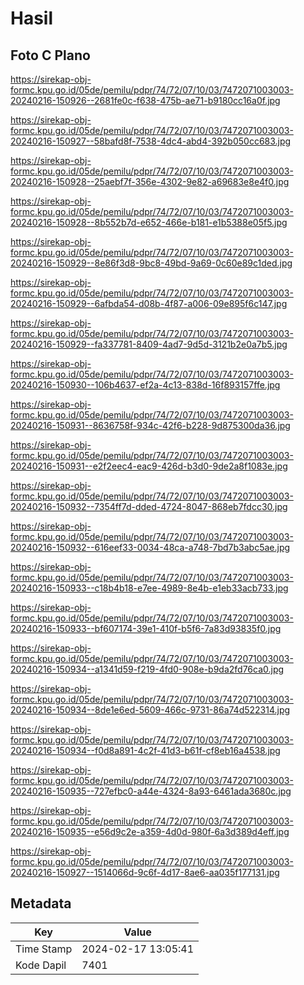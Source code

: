 # Hasil

## Foto C Plano

https://sirekap-obj-formc.kpu.go.id/05de/pemilu/pdpr/74/72/07/10/03/7472071003003-20240216-150926--2681fe0c-f638-475b-ae71-b9180cc16a0f.jpg

https://sirekap-obj-formc.kpu.go.id/05de/pemilu/pdpr/74/72/07/10/03/7472071003003-20240216-150927--58bafd8f-7538-4dc4-abd4-392b050cc683.jpg

https://sirekap-obj-formc.kpu.go.id/05de/pemilu/pdpr/74/72/07/10/03/7472071003003-20240216-150928--25aebf7f-356e-4302-9e82-a69683e8e4f0.jpg

https://sirekap-obj-formc.kpu.go.id/05de/pemilu/pdpr/74/72/07/10/03/7472071003003-20240216-150928--8b552b7d-e652-466e-b181-e1b5388e05f5.jpg

https://sirekap-obj-formc.kpu.go.id/05de/pemilu/pdpr/74/72/07/10/03/7472071003003-20240216-150929--8e86f3d8-9bc8-49bd-9a69-0c60e89c1ded.jpg

https://sirekap-obj-formc.kpu.go.id/05de/pemilu/pdpr/74/72/07/10/03/7472071003003-20240216-150929--6afbda54-d08b-4f87-a006-09e895f6c147.jpg

https://sirekap-obj-formc.kpu.go.id/05de/pemilu/pdpr/74/72/07/10/03/7472071003003-20240216-150929--fa337781-8409-4ad7-9d5d-3121b2e0a7b5.jpg

https://sirekap-obj-formc.kpu.go.id/05de/pemilu/pdpr/74/72/07/10/03/7472071003003-20240216-150930--106b4637-ef2a-4c13-838d-16f893157ffe.jpg

https://sirekap-obj-formc.kpu.go.id/05de/pemilu/pdpr/74/72/07/10/03/7472071003003-20240216-150931--8636758f-934c-42f6-b228-9d875300da36.jpg

https://sirekap-obj-formc.kpu.go.id/05de/pemilu/pdpr/74/72/07/10/03/7472071003003-20240216-150931--e2f2eec4-eac9-426d-b3d0-9de2a8f1083e.jpg

https://sirekap-obj-formc.kpu.go.id/05de/pemilu/pdpr/74/72/07/10/03/7472071003003-20240216-150932--7354ff7d-dded-4724-8047-868eb7fdcc30.jpg

https://sirekap-obj-formc.kpu.go.id/05de/pemilu/pdpr/74/72/07/10/03/7472071003003-20240216-150932--616eef33-0034-48ca-a748-7bd7b3abc5ae.jpg

https://sirekap-obj-formc.kpu.go.id/05de/pemilu/pdpr/74/72/07/10/03/7472071003003-20240216-150933--c18b4b18-e7ee-4989-8e4b-e1eb33acb733.jpg

https://sirekap-obj-formc.kpu.go.id/05de/pemilu/pdpr/74/72/07/10/03/7472071003003-20240216-150933--bf607174-39e1-410f-b5f6-7a83d93835f0.jpg

https://sirekap-obj-formc.kpu.go.id/05de/pemilu/pdpr/74/72/07/10/03/7472071003003-20240216-150934--a1341d59-f219-4fd0-908e-b9da2fd76ca0.jpg

https://sirekap-obj-formc.kpu.go.id/05de/pemilu/pdpr/74/72/07/10/03/7472071003003-20240216-150934--8de1e6ed-5609-466c-9731-86a74d522314.jpg

https://sirekap-obj-formc.kpu.go.id/05de/pemilu/pdpr/74/72/07/10/03/7472071003003-20240216-150934--f0d8a891-4c2f-41d3-b61f-cf8eb16a4538.jpg

https://sirekap-obj-formc.kpu.go.id/05de/pemilu/pdpr/74/72/07/10/03/7472071003003-20240216-150935--727efbc0-a44e-4324-8a93-6461ada3680c.jpg

https://sirekap-obj-formc.kpu.go.id/05de/pemilu/pdpr/74/72/07/10/03/7472071003003-20240216-150935--e56d9c2e-a359-4d0d-980f-6a3d389d4eff.jpg

https://sirekap-obj-formc.kpu.go.id/05de/pemilu/pdpr/74/72/07/10/03/7472071003003-20240216-150927--1514066d-9c6f-4d17-8ae6-aa035f177131.jpg


## Metadata

| Key        | Value               |
| ---------- | ------------------- |
| Time Stamp | 2024-02-17 13:05:41 |
| Kode Dapil | 7401                |



